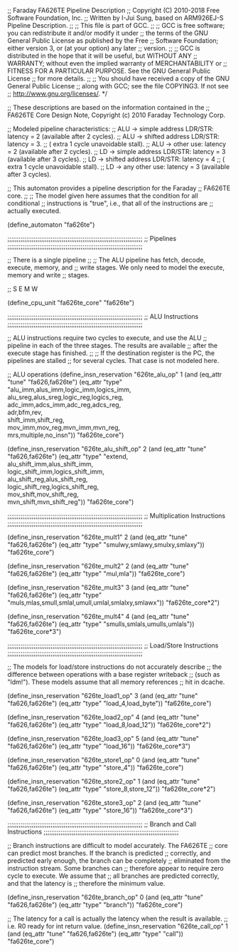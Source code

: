 ;; Faraday FA626TE Pipeline Description
;; Copyright (C) 2010-2018 Free Software Foundation, Inc.
;; Written by I-Jui Sung, based on ARM926EJ-S Pipeline Description.
;;
;; This file is part of GCC.
;;
;; GCC is free software; you can redistribute it and/or modify it under
;; the terms of the GNU General Public License as published by the Free
;; Software Foundation; either version 3, or (at your option) any later
;; version.
;;
;; GCC is distributed in the hope that it will be useful, but WITHOUT ANY
;; WARRANTY; without even the implied warranty of MERCHANTABILITY or
;; FITNESS FOR A PARTICULAR PURPOSE.  See the GNU General Public License
;; for more details.
;;
;; You should have received a copy of the GNU General Public License
;; along with GCC; see the file COPYING3.  If not see
;; <http://www.gnu.org/licenses/>.  */

;; These descriptions are based on the information contained in the
;; FA626TE Core Design Note, Copyright (c) 2010 Faraday Technology Corp.

;; Modeled pipeline characteristics:
;; ALU -> simple address LDR/STR: latency = 2 (available after 2 cycles).
;; ALU -> shifted address LDR/STR: latency = 3.
;;		( extra 1 cycle unavoidable stall).
;; ALU -> other use: latency = 2 (available after 2 cycles).
;; LD  -> simple address LDR/STR: latency = 3 (available after 3 cycles).
;; LD  -> shifted address LDR/STR: latency = 4
;;		( extra 1 cycle unavoidable stall).
;; LD  -> any other use: latency = 3 (available after 3 cycles).

;; This automaton provides a pipeline description for the Faraday
;; FA626TE core.
;;
;; The model given here assumes that the condition for all conditional
;; instructions is "true", i.e., that all of the instructions are
;; actually executed.

(define_automaton "fa626te")

;;;;;;;;;;;;;;;;;;;;;;;;;;;;;;;;;;;;;;;;;;;;;;;;;;;;;;;;;;;;;;;;;;;;;;;;
;; Pipelines
;;;;;;;;;;;;;;;;;;;;;;;;;;;;;;;;;;;;;;;;;;;;;;;;;;;;;;;;;;;;;;;;;;;;;;;;

;; There is a single pipeline
;;
;;   The ALU pipeline has fetch, decode, execute, memory, and
;;   write stages.  We only need to model the execute, memory and write
;;   stages.

;;      S      E      M      W

(define_cpu_unit "fa626te_core" "fa626te")

;;;;;;;;;;;;;;;;;;;;;;;;;;;;;;;;;;;;;;;;;;;;;;;;;;;;;;;;;;;;;;;;;;;;;;;;
;; ALU Instructions
;;;;;;;;;;;;;;;;;;;;;;;;;;;;;;;;;;;;;;;;;;;;;;;;;;;;;;;;;;;;;;;;;;;;;;;;

;; ALU instructions require two cycles to execute, and use the ALU
;; pipeline in each of the three stages.  The results are available
;; after the execute stage has finished.
;;
;; If the destination register is the PC, the pipelines are stalled
;; for several cycles.  That case is not modeled here.

;; ALU operations
(define_insn_reservation "626te_alu_op" 1
 (and (eq_attr "tune" "fa626,fa626te")
      (eq_attr "type" "alu_imm,alus_imm,logic_imm,logics_imm,\
                       alu_sreg,alus_sreg,logic_reg,logics_reg,\
                       adc_imm,adcs_imm,adc_reg,adcs_reg,\
                       adr,bfm,rev,\
                       shift_imm,shift_reg,\
                       mov_imm,mov_reg,mvn_imm,mvn_reg,\
                       mrs,multiple,no_insn"))
 "fa626te_core")

(define_insn_reservation "626te_alu_shift_op" 2
 (and (eq_attr "tune" "fa626,fa626te")
      (eq_attr "type" "extend,\
                       alu_shift_imm,alus_shift_imm,\
                       logic_shift_imm,logics_shift_imm,\
                       alu_shift_reg,alus_shift_reg,\
                       logic_shift_reg,logics_shift_reg,\
                       mov_shift,mov_shift_reg,\
                       mvn_shift,mvn_shift_reg"))
 "fa626te_core")

;;;;;;;;;;;;;;;;;;;;;;;;;;;;;;;;;;;;;;;;;;;;;;;;;;;;;;;;;;;;;;;;;;;;;;;;
;; Multiplication Instructions
;;;;;;;;;;;;;;;;;;;;;;;;;;;;;;;;;;;;;;;;;;;;;;;;;;;;;;;;;;;;;;;;;;;;;;;;

(define_insn_reservation "626te_mult1" 2
 (and (eq_attr "tune" "fa626,fa626te")
      (eq_attr "type" "smulwy,smlawy,smulxy,smlaxy"))
 "fa626te_core")

(define_insn_reservation "626te_mult2" 2
 (and (eq_attr "tune" "fa626,fa626te")
      (eq_attr "type" "mul,mla"))
 "fa626te_core")

(define_insn_reservation "626te_mult3" 3
 (and (eq_attr "tune" "fa626,fa626te")
      (eq_attr "type" "muls,mlas,smull,smlal,umull,umlal,smlalxy,smlawx"))
 "fa626te_core*2")

(define_insn_reservation "626te_mult4" 4
 (and (eq_attr "tune" "fa626,fa626te")
      (eq_attr "type" "smulls,smlals,umulls,umlals"))
 "fa626te_core*3")

;;;;;;;;;;;;;;;;;;;;;;;;;;;;;;;;;;;;;;;;;;;;;;;;;;;;;;;;;;;;;;;;;;;;;;;;
;; Load/Store Instructions
;;;;;;;;;;;;;;;;;;;;;;;;;;;;;;;;;;;;;;;;;;;;;;;;;;;;;;;;;;;;;;;;;;;;;;;;

;; The models for load/store instructions do not accurately describe
;; the difference between operations with a base register writeback
;; (such as "ldm!").  These models assume that all memory references
;; hit in dcache.

(define_insn_reservation "626te_load1_op" 3
 (and (eq_attr "tune" "fa626,fa626te")
      (eq_attr "type" "load_4,load_byte"))
 "fa626te_core")

(define_insn_reservation "626te_load2_op" 4
 (and (eq_attr "tune" "fa626,fa626te")
      (eq_attr "type" "load_8,load_12"))
 "fa626te_core*2")

(define_insn_reservation "626te_load3_op" 5
 (and (eq_attr "tune" "fa626,fa626te")
      (eq_attr "type" "load_16"))
 "fa626te_core*3")

(define_insn_reservation "626te_store1_op" 0
 (and (eq_attr "tune" "fa626,fa626te")
      (eq_attr "type" "store_4"))
 "fa626te_core")

(define_insn_reservation "626te_store2_op" 1
 (and (eq_attr "tune" "fa626,fa626te")
      (eq_attr "type" "store_8,store_12"))
 "fa626te_core*2")

(define_insn_reservation "626te_store3_op" 2
 (and (eq_attr "tune" "fa626,fa626te")
      (eq_attr "type" "store_16"))
 "fa626te_core*3")

;;;;;;;;;;;;;;;;;;;;;;;;;;;;;;;;;;;;;;;;;;;;;;;;;;;;;;;;;;;;;;;;;;;;;;;;
;; Branch and Call Instructions
;;;;;;;;;;;;;;;;;;;;;;;;;;;;;;;;;;;;;;;;;;;;;;;;;;;;;;;;;;;;;;;;;;;;;;;;

;; Branch instructions are difficult to model accurately.  The FA626TE
;; core can predict most branches.  If the branch is predicted
;; correctly, and predicted early enough, the branch can be completely
;; eliminated from the instruction stream.  Some branches can
;; therefore appear to require zero cycle to execute.  We assume that
;; all branches are predicted correctly, and that the latency is
;; therefore the minimum value.

(define_insn_reservation "626te_branch_op" 0
 (and (eq_attr "tune" "fa626,fa626te")
      (eq_attr "type" "branch"))
 "fa626te_core")

;; The latency for a call is actually the latency when the result is available.
;; i.e. R0 ready for int return value. 
(define_insn_reservation "626te_call_op" 1
 (and (eq_attr "tune" "fa626,fa626te")
      (eq_attr "type" "call"))
 "fa626te_core")

